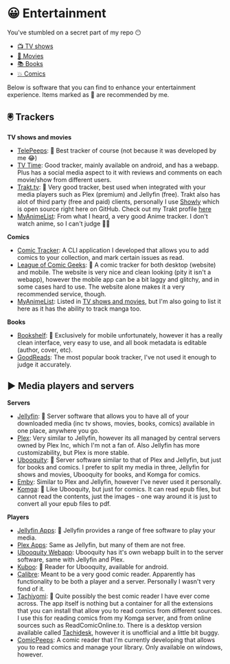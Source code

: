 😀 Entertainment
=====================

You've stumbled on a secret part of my repo 😶

- [📺 TV shows](https://github.com/crxssed7/crxssed7/blob/main/Entertainment/tv-shows.md)
- [🎥 Movies](https://github.com/crxssed7/crxssed7/blob/main/Entertainment/movies.md)
- [📚 Books](https://github.com/crxssed7/crxssed7/blob/main/Entertainment/books.md)
- [💥 Comics](https://github.com/crxssed7/crxssed7/blob/main/Entertainment/comics.md)

Below is software that you can find to enhance your entertainment experience. Items marked as 👑 are recommended by me.

## 🖲 Trackers
**TV shows and movies**

- [TelePeeps](https://kitric.github.io/projects/telepeeps/): 👑 Best tracker of course (not because it was developed by me 😂)
- [TV Time](https://www.tvtime.com): Good tracker, mainly available on android, and has a webapp. Plus has a social media aspect to it with reviews and comments on each movie/show from different users.
- [Trakt.tv](https://trakt.tv): 👑 Very good tracker, best used when integrated with your media players such as Plex (premium) and Jellyfin (free). Trakt also has alot of third party (free and paid) clients, personally I use [Showly](https://github.com/michaldrabik/showly-2.0) which is open source right here on GitHub. Check out my Trakt profile [here](https://trakt.tv/users/crxssed)
- [MyAnimeList](https://myanimelist.net): From what I heard, a very good Anime tracker. I don't watch anime, so I can't judge 🤷‍♂️

**Comics**
- [Comic Tracker](https://github.com/crxssed7/comics-cli): A CLI application I developed that allows you to add comics to your collection, and mark certain issues as read.
- [League of Comic Geeks](https://leagueofcomicgeeks.com/): 👑 A comic tracker for both desktop (website) and mobile. The website is very nice and clean looking (pity it isn't a webapp), however the mobile app can be a bit laggy and glitchy, and in some cases hard to use. The website alone makes it a very recommended service, though.
- [MyAnimeList](https://myanimelist.net): Listed in [TV shows and movies](https://github.com/crxssed7/crxssed7/blob/main/Entertainment/README.md#trackers), but I'm also going to list it here as it has the ability to track manga too.

**Books**
- [Bookshelf](https://www.bookshelfapp.info): 👑 Exclusively for mobile unfortunately, however it has a really clean interface, very easy to use, and all book metadata is editable (author, cover, etc).
- [GoodReads](https://www.goodreads.com): The most popular book tracker, I've not used it enough to judge it accurately.

## ▶ Media players and servers
**Servers**

- [Jellyfin](https://jellyfin.org): 👑 Server software that allows you to have all of your downloaded media (inc tv shows, movies, books, comics) available in one place, anywhere you go.
- [Plex](https://www.plex.tv/en-gb/): Very similar to Jellyfin, however its all managed by central servers owned by Plex Inc, which I'm not a fan of. Also Jellyfin has more customizability, but Plex is more stable. 
- [Ubooquity](https://vaemendis.net/ubooquity/): 👑 Server software similar to that of Plex and Jellyfin, but just for books and comics. I prefer to split my media in three, Jellyfin for shows and movies, Ubooquity for books, and Komga for comics.
- [Emby](https://emby.media/): Similar to Plex and Jellyfin, however I've never used it personally.
- [Komga](https://komga.org/): 👑 Like Ubooquity, but just for comics. It can read epub files, but cannot read the contents, just the images - one way around it is just to convert all your epub files to pdf.

**Players**

- [Jellyfin Apps](https://jellyfin.org/clients/): 👑 Jellyfin provides a range of free software to play your media.
- [Plex Apps](https://www.plex.tv/en-gb/media-server-downloads/#plex-app): Same as Jellyfin, but many of them are not free.
- [Ubooquity Webapp](https://vaemendis.net/ubooquity/): Ubooquity has it's own webapp built in to the server software, same with Jellyfin and Plex.
- [Kuboo](https://play.google.com/store/apps/details?id=com.sethchhim.kuboo&hl=en_GB&gl=US): 👑 Reader for Ubooquity, available for android.
- [Calibre](https://calibre-ebook.com/): Meant to be a very good comic reader. Apparently has functionality to be both a player and a server. Personally I wasn't very fond of it.
- [Tachiyomi](https://tachiyomi.org): 👑 Quite possibly the best comic reader I have ever come across. The app itself is nothing but a container for all the extensions that you can install that allow you to read comics from different sources. I use this for reading comics from my Komga server, and from online sources such as ReadComicOnline.to. There is a desktop version available called [Tachidesk](https://github.com/AriaMoradi/Tachidesk), however it is unofficial and a little bit buggy.
- [ComicPeeps](https://kitric.github.io/projects/comicpeeps/): A comic reader that I'm currently developing that allows you to read comics and manage your library. Only available on windows, however.

